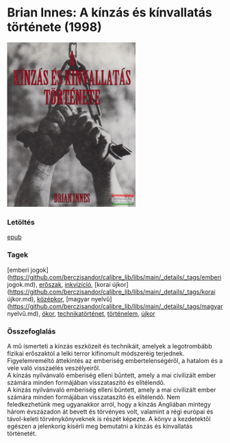 # <a name="id_1448">Brian Innes: A kínzás és kínvallatás története (1998)</a>
<img src="https://github.com/BercziSandor/calibre_lib/raw/main/libs/main/Brian%20Innes/A%20kinzas%20es%20kinvallatas%20tortenete%20%281448%29/cover.jpg" alt="cover" width="300"/>

### Letöltés
[epub](https://github.com/BercziSandor/calibre_lib/raw/main/libs/main/Brian%20Innes/A%20kinzas%20es%20kinvallatas%20tortenete%20%281448%29/A%20kinzas%20es%20kinvallatas%20tortene%20-%20Brian%20Innes.epub)

### Tagek
[emberi jogok](https://github.com/berczisandor/calibre_lib/libs/main/_details/_tags/emberi jogok.md), [erőszak](https://github.com/berczisandor/calibre_lib/libs/main/_details/_tags/erőszak.md), [inkvizíció](https://github.com/berczisandor/calibre_lib/libs/main/_details/_tags/inkvizíció.md), [korai újkor](https://github.com/berczisandor/calibre_lib/libs/main/_details/_tags/korai újkor.md), [középkor](https://github.com/berczisandor/calibre_lib/libs/main/_details/_tags/középkor.md), [magyar nyelvű](https://github.com/berczisandor/calibre_lib/libs/main/_details/_tags/magyar nyelvű.md), [ókor](https://github.com/berczisandor/calibre_lib/libs/main/_details/_tags/ókor.md), [technikatörténet](https://github.com/berczisandor/calibre_lib/libs/main/_details/_tags/technikatörténet.md), [történelem](https://github.com/berczisandor/calibre_lib/libs/main/_details/_tags/történelem.md), [újkor](https://github.com/berczisandor/calibre_lib/libs/main/_details/_tags/újkor.md)

### Összefoglalás
<div>
<p>A mű ismerteti a kínzás eszközeit és technikáit, amelyek a legotrombább fizikai erőszaktól a lelki terror kifinomult módszeréig terjednek. Figyelemreméltó áttekintés az emberiség embertelenségéről, a hatalom és a vele való visszaélés veszélyeiről.<br>A kínzás nyilvánvaló emberiség elleni bûntett, amely a mai civilizált ember számára minden formájában visszataszító és elítélendõ.<br>A kínzás nyilvánvaló emberiség elleni bûntett, amely a mai civilizált ember számára minden formájában visszataszító és elítélendõ. Nem feledkezhetünk meg ugyanakkor arról, hogy a kínzás Angliában mintegy három évszázadon át bevett és törvényes volt, valamint a régi európai és távol-keleti törvénykönyveknek is részét képezte. A könyv a kezdetektõl egészen a jelenkorig kísérli meg bemutatni a kínzás és kínvallatás történetét.</p></div>


